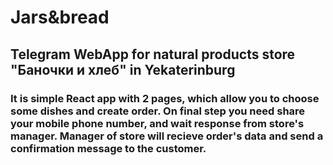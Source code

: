 # Jars&bread

## Telegram WebApp for natural products store "Баночки и хлеб" in Yekaterinburg

### It is simple React app with 2 pages, which allow you to choose some dishes and create order. On final step you need share your mobile phone number, and wait response from store's manager. Manager of store will recieve order's data and send a confirmation message to the customer. 